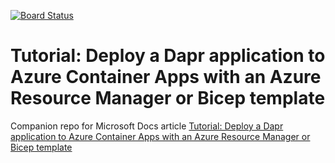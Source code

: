 [![Board Status](https://dev.azure.com/jeffersondeng1109/5450b5af-04af-4d62-bc1b-78698d0c1a11/cbdd440b-ee1f-4087-b7e9-aeb5cc9079b1/_apis/work/boardbadge/c959cf26-8582-4c09-85a3-28e7022091f7)](https://dev.azure.com/jeffersondeng1109/5450b5af-04af-4d62-bc1b-78698d0c1a11/_boards/board/t/cbdd440b-ee1f-4087-b7e9-aeb5cc9079b1/Microsoft.RequirementCategory)
# Tutorial: Deploy a Dapr application to Azure Container Apps with an Azure Resource Manager or Bicep template
Companion repo for Microsoft Docs article [Tutorial: Deploy a Dapr application to Azure Container Apps with an Azure Resource Manager or Bicep template](https://learn.microsoft.com/en-us/azure/container-apps/microservices-dapr-azure-resource-manager?tabs=bash&pivots=container-apps-arm)
